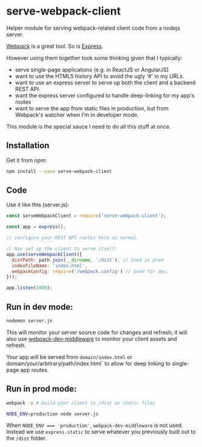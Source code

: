 # serve-webpack-client

Helper module for serving webpack-related client code from a nodejs server.

[Webpack](http://webpack.github.io) is a great tool. So is
[Express](http://expressjs.com).

However using them together took some thinking given that I typically:

* serve single-page applications (e.g. in ReactJS or AngularJS)
* want to use the HTML5 history API to avoid the ugly '#' in my URLs.
* want to use an express server to serve up both the client and a backend REST API.
* want the express server configured to handle deep-linking for my app's routes
* want to serve the app from static files in production, but from Webpack's watcher
when I'm in developer mode.

This module is the special sauce I need to do all this stuff at once.

## Installation

Get it from npm:

```sh
npm install --save serve-webpack-client
```

## Code

Use it like this (server.js):

```javascript
const serveWebpackClient = require('serve-webpack-client');

const app = express();

// configure your REST API routes here as normal.

// Now set up the client to serve itself:
app.use(serveWebpackClient({
  distPath: path.join(__dirname, '/dist'), // Used in prod
  indexFileName: 'index.html',
  webpackConfig: require('/webpack.config') // Used for dev.
}));

app.listen(3000);
```

## Run in dev mode:

```sh
nodemon server.js
```

This will monitor your server source code for changes and refresh; it will also
use [webpack-dev-middleware](https://www.npmjs.com/package/webpack-dev-middleware)
to monitor your client assets and refresh.

Your app will be served from `domain/index.html` or domain/your/arbitrary/path/index.html`
to allow for deep linking to single-page app routes.

## Run in prod mode:

```sh
webpack -p # build your client to /dist as static files

NODE_ENV=production node server.js
```

When `NODE_ENV === 'production'`, `webpack-dev-middleware` is not used.  Instead
we use `express.static` to serve whatever you previously built out to the `/dist`
folder.
